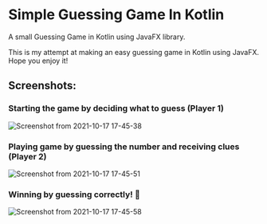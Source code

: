 # Simple Guessing Game In Kotlin
A small Guessing Game in Kotlin using JavaFX library.

This is my attempt at making an easy guessing game in Kotlin using JavaFX.
Hope you enjoy it!

## Screenshots:
### Starting the game by deciding what to guess (Player 1)
![Screenshot from 2021-10-17 17-45-38](https://user-images.githubusercontent.com/60012248/137626860-e552f9bc-4324-41a5-a04f-52568350e2a9.png)

### Playing game by guessing the number and receiving clues (Player 2)
![Screenshot from 2021-10-17 17-45-51](https://user-images.githubusercontent.com/60012248/137626862-4057c0af-ade8-4c81-88e4-3fdf9dc1f8b1.png)

### Winning by guessing correctly! 🎉
![Screenshot from 2021-10-17 17-45-58](https://user-images.githubusercontent.com/60012248/137626863-177cd61e-5153-45d9-b731-00dcb087a749.png)
